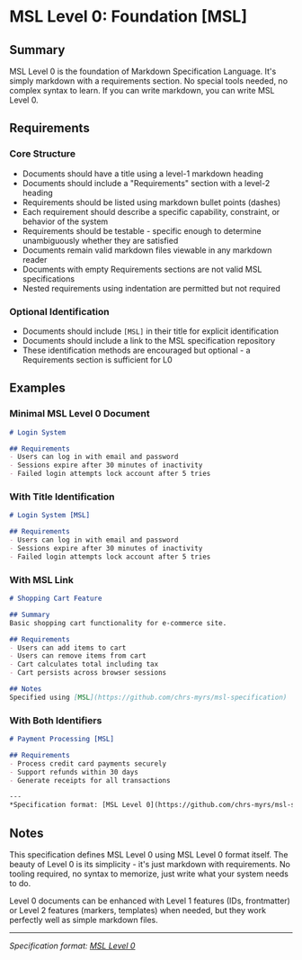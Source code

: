 # MSL Level 0: Foundation [MSL]

## Summary

MSL Level 0 is the foundation of Markdown Specification Language. It's simply markdown with a requirements section. No special tools needed, no complex syntax to learn. If you can write markdown, you can write MSL Level 0.

## Requirements

### Core Structure

- Documents should have a title using a level-1 markdown heading
- Documents should include a "Requirements" section with a level-2 heading  
- Requirements should be listed using markdown bullet points (dashes)
- Each requirement should describe a specific capability, constraint, or behavior of the system
- Requirements should be testable - specific enough to determine unambiguously whether they are satisfied
- Documents remain valid markdown files viewable in any markdown reader
- Documents with empty Requirements sections are not valid MSL specifications
- Nested requirements using indentation are permitted but not required

### Optional Identification

- Documents should include `[MSL]` in their title for explicit identification
- Documents should include a link to the MSL specification repository
- These identification methods are encouraged but optional - a Requirements section is sufficient for L0

## Examples

### Minimal MSL Level 0 Document

```markdown
# Login System

## Requirements
- Users can log in with email and password
- Sessions expire after 30 minutes of inactivity
- Failed login attempts lock account after 5 tries
```

### With Title Identification

```markdown
# Login System [MSL]

## Requirements
- Users can log in with email and password
- Sessions expire after 30 minutes of inactivity
- Failed login attempts lock account after 5 tries
```

### With MSL Link

```markdown
# Shopping Cart Feature

## Summary
Basic shopping cart functionality for e-commerce site.

## Requirements
- Users can add items to cart
- Users can remove items from cart
- Cart calculates total including tax
- Cart persists across browser sessions

## Notes
Specified using [MSL](https://github.com/chrs-myrs/msl-specification)
```

### With Both Identifiers

```markdown
# Payment Processing [MSL]

## Requirements
- Process credit card payments securely
- Support refunds within 30 days
- Generate receipts for all transactions

---
*Specification format: [MSL Level 0](https://github.com/chrs-myrs/msl-specification)*
```

## Notes

This specification defines MSL Level 0 using MSL Level 0 format itself. The beauty of Level 0 is its simplicity - it's just markdown with requirements. No tooling required, no syntax to memorize, just write what your system needs to do.

Level 0 documents can be enhanced with Level 1 features (IDs, frontmatter) or Level 2 features (markers, templates) when needed, but they work perfectly well as simple markdown files.

---
*Specification format: [MSL Level 0](https://github.com/chrs-myrs/msl-specification)*